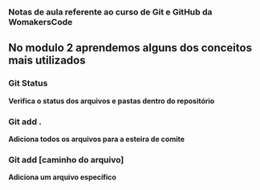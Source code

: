 ### Notas de aula referente ao curso de Git e GitHub da WomakersCode

## No modulo 2 aprendemos alguns dos conceitos mais utilizados 
### Git Status
**Verifica o status dos arquivos e pastas dentro do repositório**

### Git add .
**Adiciona todos os arquivos para a esteira de comite**

### Git add [caminho do arquivo]
**Adiciona um arquivo específico**